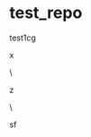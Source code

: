 # test_repo
test1cg















x












\




z





\
































sf




















































































